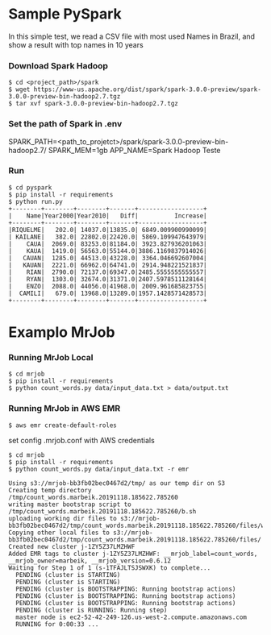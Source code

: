 # Sample PySpark
In this simple test, we read a CSV file with most used Names in Brazil,
and show a result with top names in 10 years

### Download Spark Hadoop

```
$ cd <project_path>/spark
$ wget https://www-us.apache.org/dist/spark/spark-3.0.0-preview/spark-3.0.0-preview-bin-hadoop2.7.tgz 
$ tar xvf spark-3.0.0-preview-bin-hadoop2.7.tgz
```

### Set the path of Spark in .env
SPARK_PATH=<path_to_projetct>/spark/spark-3.0.0-preview-bin-hadoop2.7/
SPARK_MEM=1gb
APP_NAME=Spark Hadoop Teste

### Run 
```
$ cd pyspark
$ pip install -r requirements
$ python run.py
+--------+--------+--------+-------+------------------+                         
|    Name|Year2000|Year2010|   Diff|          Increase|
+--------+--------+--------+-------+------------------+
|RIQUELME|   202.0| 14037.0|13835.0| 6849.009900990099|
| KAILANE|   382.0| 22802.0|22420.0| 5869.109947643979|
|    CAUA|  2069.0| 83253.0|81184.0| 3923.827936201063|
|    KAUA|  1419.0| 56563.0|55144.0|3886.1169837914026|
|   CAUAN|  1285.0| 44513.0|43228.0| 3364.046692607004|
|   KAUAN|  2221.0| 66962.0|64741.0| 2914.948221521837|
|    RIAN|  2790.0| 72137.0|69347.0|2485.5555555555557|
|    RYAN|  1303.0| 32674.0|31371.0|2407.5978511128164|
|    ENZO|  2088.0| 44056.0|41968.0| 2009.961685823755|
|  CAMILI|   679.0| 13968.0|13289.0|1957.1428571428573|
+--------+--------+--------+-------+------------------+
```

# Examplo MrJob

### Running MrJob Local
```
$ cd mrjob
$ pip install -r requirements
$ python count_words.py data/input_data.txt > data/output.txt
```

### Running MrJob in AWS EMR
```
$ aws emr create-default-roles 
```
set config .mrjob.conf with AWS credentials

```
$ cd mrjob
$ pip install -r requirements
$ python count_words.py data/input_data.txt -r emr

Using s3://mrjob-bb3fb02bec0467d2/tmp/ as our temp dir on S3
Creating temp directory /tmp/count_words.marbeik.20191118.185622.785260
writing master bootstrap script to /tmp/count_words.marbeik.20191118.185622.785260/b.sh
uploading working dir files to s3://mrjob-bb3fb02bec0467d2/tmp/count_words.marbeik.20191118.185622.785260/files/wd...
Copying other local files to s3://mrjob-bb3fb02bec0467d2/tmp/count_words.marbeik.20191118.185622.785260/files/
Created new cluster j-1ZY5Z37LMZHWF
Added EMR tags to cluster j-1ZY5Z37LMZHWF: __mrjob_label=count_words, __mrjob_owner=marbeik, __mrjob_version=0.6.12
Waiting for Step 1 of 1 (s-1TFAJLTSJSWXK) to complete...
  PENDING (cluster is STARTING)
  PENDING (cluster is STARTING)
  PENDING (cluster is BOOTSTRAPPING: Running bootstrap actions)
  PENDING (cluster is BOOTSTRAPPING: Running bootstrap actions)
  PENDING (cluster is BOOTSTRAPPING: Running bootstrap actions)
  PENDING (cluster is RUNNING: Running step)
  master node is ec2-52-42-249-126.us-west-2.compute.amazonaws.com
  RUNNING for 0:00:33 ...

```
